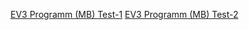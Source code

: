[EV3 Programm (MB) Test-1](https://makecode.com/_F6cAoYf4WDHC)
[EV3 Programm (MB) Test-2](https://makecode.com/_CbhYhkHUbVgT)


